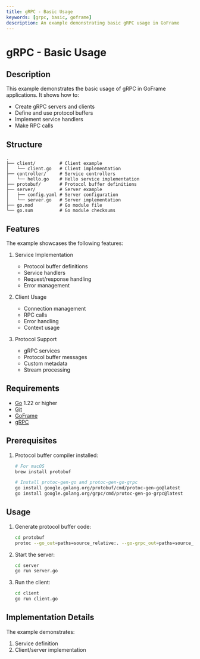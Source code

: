 ```yaml
---
title: gRPC - Basic Usage
keywords: [grpc, basic, goframe]
description: An example demonstrating basic gRPC usage in GoFrame
---
```


# gRPC - Basic Usage

## Description

This example demonstrates the basic usage of gRPC in GoFrame applications. It shows how to:
- Create gRPC servers and clients
- Define and use protocol buffers
- Implement service handlers
- Make RPC calls

## Structure

```
.
├── client/         # Client example
│   └── client.go   # Client implementation
├── controller/     # Service controllers
│   └── hello.go    # Hello service implementation
├── protobuf/       # Protocol buffer definitions
├── server/         # Server example
│   ├── config.yaml # Server configuration
│   └── server.go   # Server implementation
├── go.mod          # Go module file
└── go.sum          # Go module checksums
```

## Features

The example showcases the following features:
1. Service Implementation
   - Protocol buffer definitions
   - Service handlers
   - Request/response handling
   - Error management

2. Client Usage
   - Connection management
   - RPC calls
   - Error handling
   - Context usage

3. Protocol Support
   - gRPC services
   - Protocol buffer messages
   - Custom metadata
   - Stream processing

## Requirements

- [Go](https://golang.org/dl/) 1.22 or higher
- [Git](https://git-scm.com/downloads)
- [GoFrame](https://goframe.org)
- [gRPC](https://grpc.io/docs/languages/go/quickstart/)

## Prerequisites

1. Protocol buffer compiler installed:
   ```bash
   # For macOS
   brew install protobuf
   
   # Install protoc-gen-go and protoc-gen-go-grpc
   go install google.golang.org/protobuf/cmd/protoc-gen-go@latest
   go install google.golang.org/grpc/cmd/protoc-gen-go-grpc@latest
   ```

## Usage

1. Generate protocol buffer code:
   ```bash
   cd protobuf
   protoc --go_out=paths=source_relative:. --go-grpc_out=paths=source_relative:. *.proto
   ```

2. Start the server:
   ```bash
   cd server
   go run server.go
   ```

3. Run the client:
   ```bash
   cd client
   go run client.go
   ```

## Implementation Details

The example demonstrates:
1. Service definition
2. Client/server implementation
